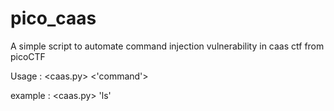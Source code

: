 # pico_caas
A simple script to automate command injection vulnerability in caas ctf from picoCTF

Usage : <caas.py> <'command'>

  example : <caas.py> 'ls'
